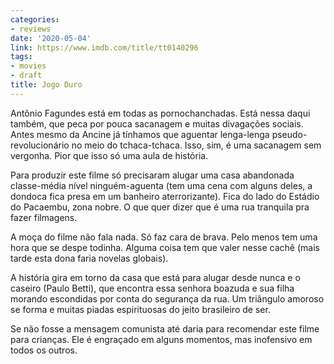```yaml
---
categories:
- reviews
date: '2020-05-04'
link: https://www.imdb.com/title/tt0140296
tags:
- movies
- draft
title: Jogo Duro
---
```


Antônio Fagundes está em todas as pornochanchadas. Está nessa daqui também, que peca por pouca sacanagem e muitas divagações sociais. Antes mesmo da Ancine já tínhamos que aguentar lenga-lenga pseudo-revolucionário no meio do tchaca-tchaca. Isso, sim, é uma sacanagem sem vergonha. Pior que isso só uma aula de história.

Para produzir este filme só precisaram alugar uma casa abandonada classe-média nível ninguém-aguenta (tem uma cena com alguns deles, a dondoca fica presa em um banheiro aterrorizante). Fica do lado do Estádio do Pacaembu, zona nobre. O que quer dizer que é uma rua tranquila pra fazer filmagens.

A moça do filme não fala nada. Só faz cara de brava. Pelo menos tem uma hora que se despe todinha. Alguma coisa tem que valer nesse cachê (mais tarde esta dona faria novelas globais).

A história gira em torno da casa que está para alugar desde nunca e o caseiro (Paulo Betti), que encontra essa senhora boazuda e sua filha morando escondidas por conta do segurança da rua. Um triângulo amoroso se forma e muitas piadas espirituosas do jeito brasileiro de ser.

Se não fosse a mensagem comunista até daria para recomendar este filme para crianças. Ele é engraçado em alguns momentos, mas inofensivo em todos os outros.
